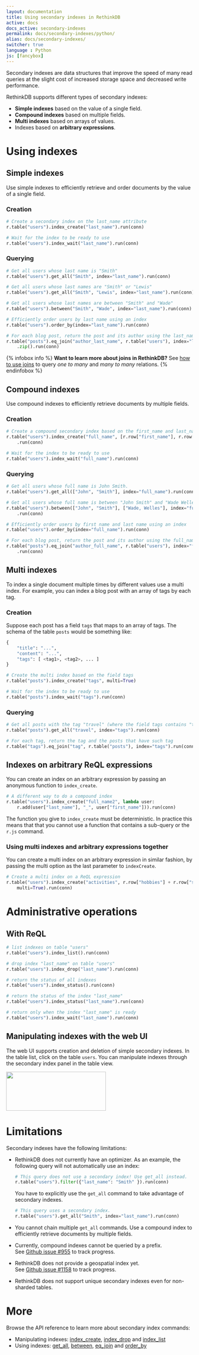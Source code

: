 ```yaml
---
layout: documentation
title: Using secondary indexes in RethinkDB
active: docs
docs_active: secondary-indexes
permalink: docs/secondary-indexes/python/
alias: docs/secondary-indexes/
switcher: true
language : Python
js: [fancybox]
---
```


Secondary indexes are data structures that improve the speed of many
read queries at the slight cost of increased storage space and decreased
write performance.

RethinkDB supports different types of secondary indexes:

- __Simple indexes__ based on the value of a single field.
- __Compound indexes__ based on multiple fields.
- __Multi indexes__ based on arrays of values.
- Indexes based on __arbitrary expressions__.

# Using indexes #

## Simple indexes ##

Use simple indexes to efficiently retrieve and order documents by the value of a single field.

### Creation ###

```py
# Create a secondary index on the last_name attribute
r.table("users").index_create("last_name").run(conn)

# Wait for the index to be ready to use
r.table("users").index_wait("last_name").run(conn)
```

### Querying ###

```py
# Get all users whose last name is "Smith"
r.table("users").get_all("Smith", index="last_name").run(conn)

# Get all users whose last names are "Smith" or "Lewis"
r.table("users").get_all("Smith", "Lewis", index="last_name").run(conn)

# Get all users whose last names are between "Smith" and "Wade"
r.table("users").between("Smith", "Wade", index="last_name").run(conn)

# Efficiently order users by last name using an index
r.table("users").order_by(index="last_name").run(conn)

# For each blog post, return the post and its author using the last_name index
r.table("posts").eq_join("author_last_name", r.table("users"), index="last_name") \
    .zip().run(conn)
```

{% infobox info %}
__Want to learn more about joins in RethinkDB?__ See [how to use joins](/docs/table-joins/)
to query _one to many_ and _many to many_ relations.
{% endinfobox %}

## Compound indexes ##

Use compound indexes to efficiently retrieve documents by multiple fields.

### Creation ###

```py
# Create a compound secondary index based on the first_name and last_name attributes
r.table("users").index_create("full_name", [r.row["first_name"], r.row["last_name"]]) \
    .run(conn)

# Wait for the index to be ready to use
r.table("users").index_wait("full_name").run(conn)
```

### Querying ###

```py
# Get all users whose full name is John Smith.
r.table("users").get_all(["John", "Smith"], index="full_name").run(conn)

# Get all users whose full name is between "John Smith" and "Wade Welles"
r.table("users").between(["John", "Smith"], ["Wade, Welles"], index="full_name") \
    .run(conn)

# Efficiently order users by first name and last name using an index
r.table("users").order_by(index="full_name").run(conn)

# For each blog post, return the post and its author using the full_name index
r.table("posts").eq_join("author_full_name", r.table("users"), index="full_name") \
    .run(conn)
```

## Multi indexes ##

To index a single document multiple times by different values use a multi index. For
example, you can index a blog post with an array of tags by each tag.

### Creation ###
Suppose each post has a field `tags` that maps to an array of tags. The schema of the
table `posts` would be something like:

```py
{
    "title": "...",
    "content": "...",
    "tags": [ <tag1>, <tag2>, ... ]
}

```

```py
# Create the multi index based on the field tags
r.table("posts").index_create("tags", multi=True)

# Wait for the index to be ready to use
r.table("posts").index_wait("tags").run(conn)
```

### Querying ###

```py
# Get all posts with the tag "travel" (where the field tags contains "travel")
r.table("posts").get_all("travel", index="tags").run(conn)

# For each tag, return the tag and the posts that have such tag
r.table("tags").eq_join("tag", r.table("posts"), index="tags").run(conn)
```

## Indexes on arbitrary ReQL expressions ##

You can create an index on an arbitrary expression by passing an anonymous
function to `index_create`.

```py
# A different way to do a compound index
r.table("users").index_create("full_name2", lambda user:
    r.add(user["last_name"], "_", user["first_name"])).run(conn)
```

The function you give to `index_create` must be deterministic. In practice this means that
that you cannot use a function that contains a sub-query or the `r.js` command.

### Using multi indexes and arbitrary expressions together ###

You can create a multi index on an arbitrary expression in similar fashion,
by passing the multi option as the last parameter to `indexCreate`.

```py
# Create a multi index on a ReQL expression
r.table("users").index_create("activities", r.row["hobbies"] + r.row["sports"]),
    multi=True).run(conn)
```

# Administrative operations #

## With ReQL ##

```py
# list indexes on table "users"
r.table("users").index_list().run(conn)

# drop index "last_name" on table "users"
r.table("users").index_drop("last_name").run(conn)

# return the status of all indexes
r.table("users").index_status().run(conn)

# return the status of the index "last_name"
r.table("users").index_status("last_name").run(conn)

# return only when the index "last_name" is ready
r.table("users").index_wait("last_name").run(conn)
```


## Manipulating indexes with the web UI ##

The web UI supports creation and deletion of simple secondary
indexes. In the table list, click on the table `users`. You can
manipulate indexes through the secondary index panel in the table
view.

<div class="screenshots">
    <a href="/assets/images/docs/query-language/secondary-index-ui.png"><img src="/assets/images/docs/query-language/secondary-index-ui.png" style="width: 269px; height: 105px; "/></a>
</div>


# Limitations #

Secondary indexes have the following limitations:

- RethinkDB does not currently have an optimizer. As an example,
  the following query will not automatically use an index:

  ```python
  # This query does not use a secondary index! Use get_all instead.
  r.table("users").filter({"last_name": "Smith" }).run(conn)
  ```

  You have to explicitly use the `get_all` command to take advantage
  of secondary indexes.

  ```python
  # This query uses a secondary index.
  r.table("users").get_all("Smith", index="last_name").run(conn)
  ```

- You cannot chain multiple `get_all` commands. Use a compound index to efficiently
  retrieve documents by multiple fields.

- Currently, compound indexes cannot be queried by a prefix.  
  See [Github issue #955](https://github.com/rethinkdb/rethinkdb/issues/955)
  to track progress.

- RethinkDB does not provide a geospatial index yet.  
  See [Github issue #1158](https://github.com/rethinkdb/rethinkdb/issues/1158)
  to track progress.

- RethinkDB does not support unique secondary indexes even for non-sharded tables.

# More #

Browse the API reference to learn more about secondary index commands:

* Manipulating indexes: [index_create](/api/python/index_create/), [index_drop](/api/python/index_drop/) and [index_list](/api/python/index_list/)
* Using indexes: [get_all](/api/python/get_all/), [between](/api/python/between/), [eq_join](/api/python/eq_join/) and [order_by](/api/python/order_by/)



<script type="text/javascript">
    $( function() {
        $('.screenshots a').fancybox();
    })
</script>

